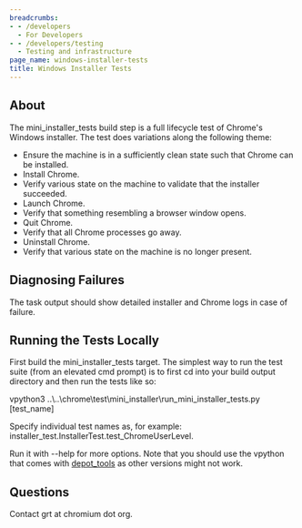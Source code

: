 ```yaml
---
breadcrumbs:
- - /developers
  - For Developers
- - /developers/testing
  - Testing and infrastructure
page_name: windows-installer-tests
title: Windows Installer Tests
---
```


## About

The mini_installer_tests build step is a full lifecycle test of Chrome's Windows
installer. The test does variations along the following theme:

*   Ensure the machine is in a sufficiently clean state such that Chrome
            can be installed.
*   Install Chrome.
*   Verify various state on the machine to validate that the installer
            succeeded.
*   Launch Chrome.
*   Verify that something resembling a browser window opens.
*   Quit Chrome.
*   Verify that all Chrome processes go away.
*   Uninstall Chrome.
*   Verify that various state on the machine is no longer present.

## Diagnosing Failures

The task output should show detailed installer and Chrome logs in case of
failure.

## Running the Tests Locally

First build the mini_installer_tests target. The simplest way to run the test
suite (from an elevated cmd prompt) is to first cd into your build output
directory and then run the tests like so:

vpython3 ..\\..\\chrome\\test\\mini_installer\\run_mini_installer_tests.py
\[test_name\]

Specify individual test names as, for example:
installer_test.InstallerTest.test_ChromeUserLevel.

Run it with --help for more options. Note that you should use the vpython that
comes with [depot_tools](/developers/how-tos/install-depot-tools) as other
versions might not work.

## Questions

Contact grt at chromium dot org.
